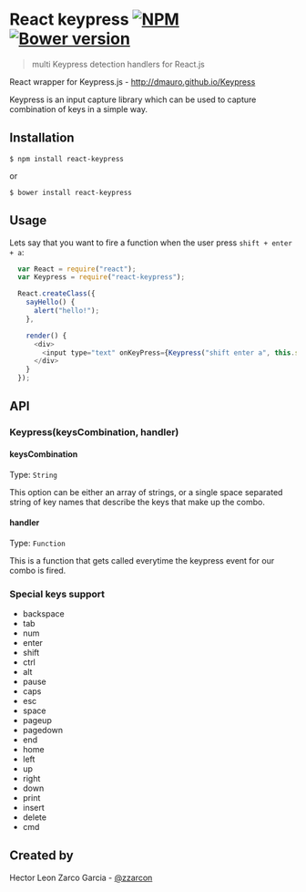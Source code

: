 # React keypress [![NPM](https://img.shields.io/npm/v/react-keypress.svg)](https://www.npmjs.org/package/react-keypress) [![Bower version](https://badge.fury.io/bo/react-keypress.svg)](http://badge.fury.io/bo/react-keypress)

> multi Keypress detection handlers for React.js

React wrapper for Keypress.js - http://dmauro.github.io/Keypress

Keypress is an input capture library which can be used to capture combination of keys in a simple way.

## Installation

```
$ npm install react-keypress
```
or 
```
$ bower install react-keypress
```


## Usage 

Lets say that you want to fire a function when the user press `shift + enter + a`:

```javascript
  var React = require("react");
  var Keypress = require("react-keypress");

  React.createClass({
    sayHello() {
      alert("hello!");
    },

    render() {
      <div>
        <input type="text" onKeyPress={Keypress("shift enter a", this.sayHello)}/>
      </div>
    }
  });
```

## API

### Keypress(keysCombination, handler)

#### keysCombination

Type: `String`

This option can be either an array of strings, or a single space separated string of key names that describe the keys that make up the combo.

#### handler

Type: `Function`

This is a function that gets called everytime the keypress event for our combo is fired.

### Special keys support

* backspace
* tab
* num
* enter
* shift
* ctrl
* alt
* pause
* caps
* esc
* space
* pageup
* pagedown
* end
* home
* left
* up
* right
* down
* print
* insert
* delete
* cmd

## Created by

Hector Leon Zarco Garcia - [@zzarcon](https://twitter.com/zzarcon)
